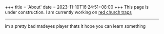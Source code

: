 +++
title = 'About'
date = 2023-11-10T16:24:51+08:00
+++
 This page is under construction.
I am currently working on 
<a href="/madeyesguide/traps/redchurch/">red church traps</a>

---

im a pretty bad madeyes player
thats it
hope you can learn something